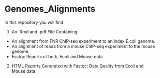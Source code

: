 # Genomes_Alignments

In this repository you will find 

1. An .Rmd and .pdf File Containing:

- An alignment from FNR ChIP-seq experiment to an index  E.coli  genome.
- An alignment of reads from a mouse ChIP-seq experiment to the mouse genome.
- Fastqc Reports of both, Ecoli and Mouse data

2. HTML Reports Generated with Fastqc: Data Quality from Ecoli and Mouse data
